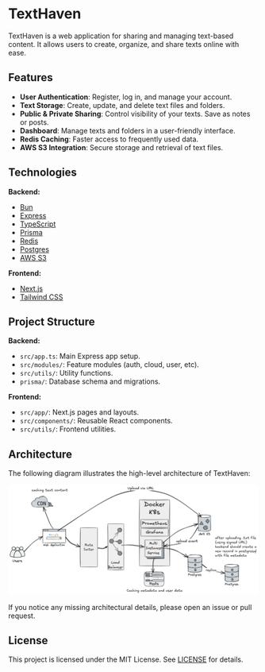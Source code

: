 # TextHaven

TextHaven is a web application for sharing and managing text-based content. It allows users to create, organize, and share texts online with ease.

## Features

- **User Authentication**: Register, log in, and manage your account.
- **Text Storage**: Create, update, and delete text files and folders.
- **Public & Private Sharing**: Control visibility of your texts. Save as notes or posts.
- **Dashboard**: Manage texts and folders in a user-friendly interface.
- **Redis Caching**: Faster access to frequently used data.
- **AWS S3 Integration**: Secure storage and retrieval of text files.

## Technologies

**Backend:**

- [Bun](https://www.bun.sh/)
- [Express](https://www.expressjs.com/)
- [TypeScript](https://www.typescriptlang.org/)
- [Prisma](https://www.prisma.io/)
- [Redis](https://redis.io/)
- [Postgres](https://www.postgresql.org/)
- [AWS S3](https://aws.amazon.com/s3/)

**Frontend:**

- [Next.js](https://nextjs.org/)
- [Tailwind CSS](https://tailwindcss.com/)

## Project Structure

**Backend:**

- `src/app.ts`: Main Express app setup.
- `src/modules/`: Feature modules (auth, cloud, user, etc).
- `src/utils/`: Utility functions.
- `prisma/`: Database schema and migrations.

**Frontend:**

- `src/app/`: Next.js pages and layouts.
- `src/components/`: Reusable React components.
- `src/utils/`: Frontend utilities.

## Architecture

The following diagram illustrates the high-level architecture of TextHaven:

<img src='./architecture.png' alt='TextHaven Architecture Diagram'/>

If you notice any missing architectural details, please open an issue or pull request.

## License

This project is licensed under the MIT License. See [LICENSE](./LICENSE) for details.
